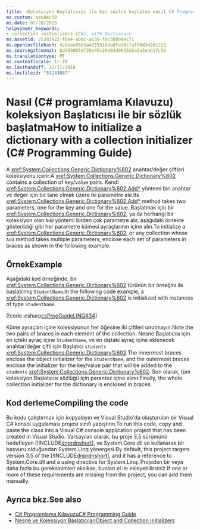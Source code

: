 ```yaml
---
title: -Koleksiyon Başlatıcısı ile bir sözlük başlatma nasıl C# Programlama Kılavuzu
ms.custom: seodec18
ms.date: 07/20/2015
helpviewer_keywords:
- collection initializers [C#], with Dictionary
ms.assetid: 25283922-f8ee-40dc-a639-fac30804ec71
ms.openlocfilehash: 42deee85b3a425531ddadfa96cfaff6d342d1221
ms.sourcegitcommit: bdd930b5df20a45c29483d905526a2a3e4d17c5b
ms.translationtype: MT
ms.contentlocale: tr-TR
ms.lasthandoff: 12/11/2018
ms.locfileid: "53243887"
---
```

# <a name="how-to-initialize-a-dictionary-with-a-collection-initializer-c-programming-guide"></a><span data-ttu-id="43ea0-102">Nasıl (C# programlama Kılavuzu) koleksiyon Başlatıcısı ile bir sözlük başlatma</span><span class="sxs-lookup"><span data-stu-id="43ea0-102">How to initialize a dictionary with a collection initializer (C# Programming Guide)</span></span>

<span data-ttu-id="43ea0-103">A <xref:System.Collections.Generic.Dictionary%602> anahtar/değer çiftleri koleksiyonu içerir.</span><span class="sxs-lookup"><span data-stu-id="43ea0-103">A <xref:System.Collections.Generic.Dictionary%602> contains a collection of key/value pairs.</span></span> <span data-ttu-id="43ea0-104">Kendi <xref:System.Collections.Generic.Dictionary%602.Add*> yöntemi biri anahtar ve değer için bir tane olmak üzere iki parametre alır.</span><span class="sxs-lookup"><span data-stu-id="43ea0-104">Its <xref:System.Collections.Generic.Dictionary%602.Add*> method takes two parameters, one for the key and one for the value.</span></span> <span data-ttu-id="43ea0-105">Başlatmak için bir <xref:System.Collections.Generic.Dictionary%602>, ya da herhangi bir koleksiyon olan `Add` yöntemi birden çok parametre alır, aşağıdaki örnekte gösterildiği gibi her parametre kümesi ayraçlarının içine alın.</span><span class="sxs-lookup"><span data-stu-id="43ea0-105">To initialize a <xref:System.Collections.Generic.Dictionary%602>, or any collection whose `Add` method takes multiple parameters, enclose each set of parameters in braces as shown in the following example.</span></span>

## <a name="example"></a><span data-ttu-id="43ea0-106">Örnek</span><span class="sxs-lookup"><span data-stu-id="43ea0-106">Example</span></span>

<span data-ttu-id="43ea0-107">Aşağıdaki kod örneğinde, bir <xref:System.Collections.Generic.Dictionary%602> türünün bir örneğini ile başlatılmış `StudentName`.</span><span class="sxs-lookup"><span data-stu-id="43ea0-107">In the following code example, a <xref:System.Collections.Generic.Dictionary%602> is initialized with instances of type `StudentName`.</span></span>  
  
[!code-csharp[csProgGuideLINQ#34](../../../csharp/programming-guide/arrays/codesnippet/CSharp/how-to-initialize-a-dictionary-with-a-collection-initializer_1.cs)]

<span data-ttu-id="43ea0-108">Küme ayraçları içine koleksiyonun her öğesine iki çiftleri unutmayın.</span><span class="sxs-lookup"><span data-stu-id="43ea0-108">Note the two pairs of braces in each element of the collection.</span></span> <span data-ttu-id="43ea0-109">Nesne Başlatıcısı için en içteki ayraç içine `StudentName`, ve en dıştaki ayraç içine eklenecek anahtar/değer çifti için Başlatıcı `students` <xref:System.Collections.Generic.Dictionary%602>.</span><span class="sxs-lookup"><span data-stu-id="43ea0-109">The innermost braces enclose the object initializer for the `StudentName`, and the outermost braces enclose the initializer for the key/value pair that will be added to the `students` <xref:System.Collections.Generic.Dictionary%602>.</span></span> <span data-ttu-id="43ea0-110">Son olarak, tüm koleksiyon Başlatıcısı sözlüğü için parantez içine alınır.</span><span class="sxs-lookup"><span data-stu-id="43ea0-110">Finally, the whole collection initializer for the dictionary is enclosed in braces.</span></span>

## <a name="compiling-the-code"></a><span data-ttu-id="43ea0-111">Kod derleme</span><span class="sxs-lookup"><span data-stu-id="43ea0-111">Compiling the code</span></span>

<span data-ttu-id="43ea0-112">Bu kodu çalıştırmak için kopyalayın ve Visual Studio'da oluşturulan bir Visual C# konsol uygulaması projesi sınıfı yapıştırın.</span><span class="sxs-lookup"><span data-stu-id="43ea0-112">To run this code, copy and paste the class into a Visual C# console application project that has been created in Visual Studio.</span></span> <span data-ttu-id="43ea0-113">Varsayılan olarak, bu proje 3.5 sürümünü hedefleyen [!INCLUDE[dnprdnshort](~/includes/dnprdnshort-md.md)], ve System.Core.dll ve kullanarak bir başvuru olduğundan System.Linq yönergesi.</span><span class="sxs-lookup"><span data-stu-id="43ea0-113">By default, this project targets version 3.5 of the [!INCLUDE[dnprdnshort](~/includes/dnprdnshort-md.md)], and it has a reference to System.Core.dll and a using directive for System.Linq.</span></span> <span data-ttu-id="43ea0-114">Projeden bir veya daha fazla bu gereksinimleri eksikse, bunları el ile ekleyebilirsiniz.</span><span class="sxs-lookup"><span data-stu-id="43ea0-114">If one or more of these requirements are missing from the project, you can add them manually.</span></span>

## <a name="see-also"></a><span data-ttu-id="43ea0-115">Ayrıca bkz.</span><span class="sxs-lookup"><span data-stu-id="43ea0-115">See also</span></span>

- [<span data-ttu-id="43ea0-116">C# Programlama Kılavuzu</span><span class="sxs-lookup"><span data-stu-id="43ea0-116">C# Programming Guide</span></span>](../../../csharp/programming-guide/index.md)
- [<span data-ttu-id="43ea0-117">Nesne ve Koleksiyon Başlatıcıları</span><span class="sxs-lookup"><span data-stu-id="43ea0-117">Object and Collection Initializers</span></span>](../../../csharp/programming-guide/classes-and-structs/object-and-collection-initializers.md)
